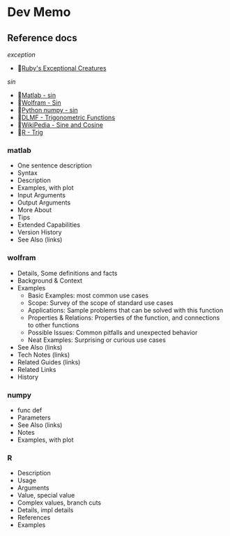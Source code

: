 # Dev Memo

## Reference docs

*exception*
- 🔗[Ruby's Exceptional Creatures](https://www.exceptionalcreatures.com/bestiary.html)

*sin*
- 🔗[Matlab - sin](https://www.mathworks.com/help/matlab/ref/sin.html)
- 🔗[Wolfram - Sin](https://reference.wolfram.com/language/ref/Sin.html)
- 🔗[Python numpy - sin](https://numpy.org/doc/stable/reference/generated/numpy.sin.html)
- 🔗[DLMF - Trigonometric Functions](https://dlmf.nist.gov/4#PT3)
- 🔗[WikiPedia - Sine and Cosine](https://en.wikipedia.org/wiki/Sine_and_cosine)
- 🔗[R - Trig](https://www.rdocumentation.org/packages/base/versions/3.6.2/topics/Trig)

### matlab
- One sentence description
- Syntax
- Description
- Examples, with plot
- Input Arguments
- Output Arguments
- More About
- Tips
- Extended Capabilities
- Version History
- See Also (links)

### wolfram
- Details, Some definitions and facts
- Background & Context
- Examples
    + Basic Examples: most common use cases
    + Scope: Survey of the scope of standard use cases
    + Applications: Sample problems that can be solved with this function
    + Properties & Relations: Properties of the function, and connections to other functions
    + Possible Issues: Common pitfalls and unexpected behavior
    + Neat Examples: Surprising or curious use cases
- See Also (links)
- Tech Notes (links)
- Related Guides (links)
- Related Links
- History

### numpy
- func def
- Parameters
- See Also (links)
- Notes
- Examples, with plot

### R
- Description
- Usage
- Arguments
- Value, special value
- Complex values, branch cuts
- Details, impl details
- References
- Examples
